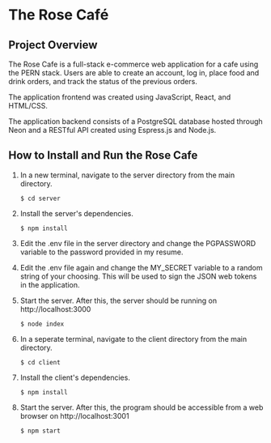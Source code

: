 # The Rose Café 

## Project Overview

The Rose Cafe is a full-stack e-commerce web application for a cafe using the PERN stack. Users are able to create an account, log in, place food and drink orders, and track the status of the previous orders. 

The application frontend was created using JavaScript, React, and HTML/CSS. 

The application backend consists of a PostgreSQL database hosted through Neon and a RESTful API created using Espress.js and Node.js.

## How to Install and Run the Rose Cafe
1. In a new terminal, navigate to the server directory from the main directory.
   
   ```
   $ cd server
   ```
2. Install the server's dependencies.
   
   ```
   $ npm install
   ```
3. Edit the .env file in the server directory and change the PGPASSWORD variable to the password provided in my resume.

4. Edit the .env file again and change the MY_SECRET variable to a random string of your choosing. This will be used to sign the JSON web tokens in the application.

5. Start the server. After this, the server should be running on http://localhost:3000

   ```
   $ node index
   ```
6. In a seperate terminal, navigate to the client directory from the main directory.

   ```
   $ cd client
   ```
7. Install the client's dependencies.
   
   ```
   $ npm install
   ```
8. Start the server. After this, the program should be accessible from a web browser on http://localhost:3001

   ```
   $ npm start
   ```
